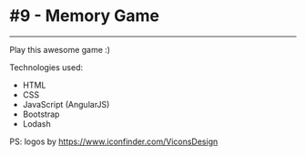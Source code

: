 # #9 - Memory Game
---
Play this awesome game :)

Technologies used:
- HTML
- CSS
- JavaScript (AngularJS)
- Bootstrap
- Lodash

PS: logos by https://www.iconfinder.com/ViconsDesign
